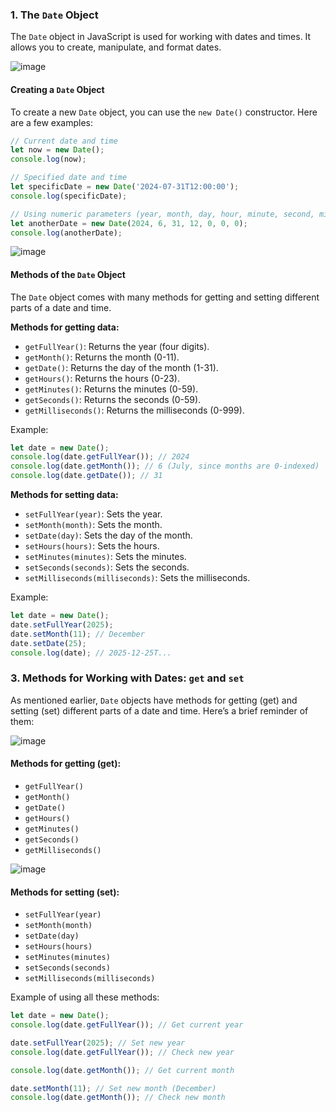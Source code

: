 ### 1. The `Date` Object
The `Date` object in JavaScript is used for working with dates and times. It allows you to create, manipulate, and format dates.

![image](https://github.com/user-attachments/assets/ac4a32e3-4e1e-42ad-ba13-1763895749bf)

#### Creating a `Date` Object
To create a new `Date` object, you can use the `new Date()` constructor. Here are a few examples:

```javascript
// Current date and time
let now = new Date();
console.log(now);

// Specified date and time
let specificDate = new Date('2024-07-31T12:00:00');
console.log(specificDate);

// Using numeric parameters (year, month, day, hour, minute, second, millisecond)
let anotherDate = new Date(2024, 6, 31, 12, 0, 0, 0);
console.log(anotherDate);
```
![image](https://github.com/user-attachments/assets/ef3c7ecf-7ed5-4759-9483-27bb75b27b4b)

#### Methods of the `Date` Object
The `Date` object comes with many methods for getting and setting different parts of a date and time.

**Methods for getting data:**
- `getFullYear()`: Returns the year (four digits).
- `getMonth()`: Returns the month (0-11).
- `getDate()`: Returns the day of the month (1-31).
- `getHours()`: Returns the hours (0-23).
- `getMinutes()`: Returns the minutes (0-59).
- `getSeconds()`: Returns the seconds (0-59).
- `getMilliseconds()`: Returns the milliseconds (0-999).

Example:

```javascript
let date = new Date();
console.log(date.getFullYear()); // 2024
console.log(date.getMonth()); // 6 (July, since months are 0-indexed)
console.log(date.getDate()); // 31
```

**Methods for setting data:**
- `setFullYear(year)`: Sets the year.
- `setMonth(month)`: Sets the month.
- `setDate(day)`: Sets the day of the month.
- `setHours(hours)`: Sets the hours.
- `setMinutes(minutes)`: Sets the minutes.
- `setSeconds(seconds)`: Sets the seconds.
- `setMilliseconds(milliseconds)`: Sets the milliseconds.

Example:

```javascript
let date = new Date();
date.setFullYear(2025);
date.setMonth(11); // December
date.setDate(25);
console.log(date); // 2025-12-25T...
```

### 3. Methods for Working with Dates: `get` and `set`
As mentioned earlier, `Date` objects have methods for getting (get) and setting (set) different parts of a date and time. Here’s a brief reminder of them:

![image](https://github.com/user-attachments/assets/24e88613-1d69-4436-8e90-1a4656ffe542)

#### Methods for getting (get):
- `getFullYear()`
- `getMonth()`
- `getDate()`
- `getHours()`
- `getMinutes()`
- `getSeconds()`
- `getMilliseconds()`

![image](https://github.com/user-attachments/assets/411b0a94-a3de-4ecc-a409-dbe1e8e45897)

#### Methods for setting (set):
- `setFullYear(year)`
- `setMonth(month)`
- `setDate(day)`
- `setHours(hours)`
- `setMinutes(minutes)`
- `setSeconds(seconds)`
- `setMilliseconds(milliseconds)`

Example of using all these methods:

```javascript
let date = new Date();
console.log(date.getFullYear()); // Get current year

date.setFullYear(2025); // Set new year
console.log(date.getFullYear()); // Check new year

console.log(date.getMonth()); // Get current month

date.setMonth(11); // Set new month (December)
console.log(date.getMonth()); // Check new month
```
